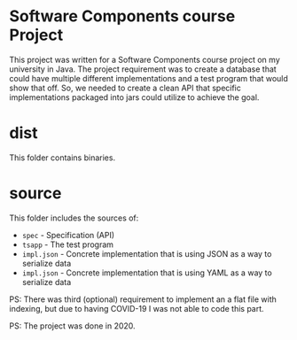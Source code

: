 # Software Components course Project

This project was written for a Software Components course project on my university in Java.
The project requirement was to create a database that could have multiple different implementations and a test program that would show that off.
So, we needed to create a clean API that specific implementations packaged into jars could utilize to achieve the goal.

# dist

This folder contains binaries.

# source

This folder includes the sources of:
- `spec` - Specification (API)
- `tsapp` - The test program
- `impl.json` - Concrete implementation that is using JSON as a way to serialize data
- `impl.json` - Concrete implementation that is using YAML as a way to serialize data

PS: There was third (optional) requirement to implement an a flat file with indexing, but due to having COVID-19 I was not able to code this part.

PS: The project was done in 2020.